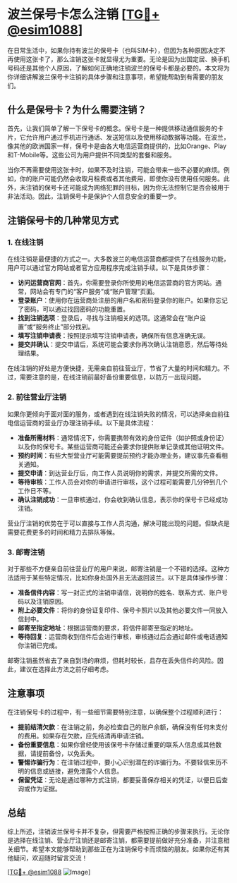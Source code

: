 # 波兰保号卡怎么注销 [[TG💪+ @esim1088](https://t.me/s/esim1088)]

在日常生活中，如果你持有波兰的保号卡（也叫SIM卡），但因为各种原因决定不再使用这张卡了，那么注销这张卡就显得尤为重要。无论是因为出国定居、换手机号码还是其他个人原因，了解如何正确地注销波兰的保号卡都是必要的。本文将为你详细讲解波兰保号卡注销的具体步骤和注意事项，希望能帮助到有需要的朋友们。

## 什么是保号卡？为什么需要注销？

首先，让我们简单了解一下保号卡的概念。保号卡是一种提供移动通信服务的卡片，它允许用户通过手机进行通话、发送短信以及使用移动数据等功能。在波兰，像其他的欧洲国家一样，保号卡是由各大电信运营商提供的，比如Orange、Play和T-Mobile等。这些公司为用户提供不同类型的套餐和服务。

当你不再需要使用这张卡时，如果不及时注销，可能会带来一些不必要的麻烦。例如，你的账户可能仍然会收取月租费或者其他费用，即使你没有使用任何服务。此外，未注销的保号卡还可能成为网络犯罪的目标，因为你无法控制它是否会被用于非法活动。因此，注销保号卡是保护个人信息安全的重要一步。

## 注销保号卡的几种常见方式

### 1. 在线注销

在线注销是最便捷的方式之一。大多数波兰的电信运营商都提供了在线服务功能，用户可以通过官方网站或者官方应用程序完成注销手续。以下是具体步骤：

- **访问运营商官网**：首先，你需要登录你所使用的电信运营商的官方网站。通常，网站会有专门的“客户服务”或“账户管理”页面。
- **登录账户**：使用你在运营商处注册的用户名和密码登录你的账户。如果你忘记了密码，可以通过找回密码的功能重置。
- **找到注销选项**：登录后，寻找与注销相关的选项。这通常会在“账户设置”或“服务终止”部分找到。
- **填写注销申请表**：按照提示填写注销申请表，确保所有信息准确无误。
- **提交并确认**：提交申请后，系统可能会要求你再次确认注销意愿，然后等待处理结果。

在线注销的好处是方便快捷，无需亲自前往营业厅，节省了大量的时间和精力。不过，需要注意的是，在线注销前最好备份重要信息，以防万一出现问题。

### 2. 前往营业厅注销

如果你更倾向于面对面的服务，或者遇到在线注销失败的情况，可以选择亲自前往电信运营商的营业厅办理注销手续。以下是具体流程：

- **准备所需材料**：通常情况下，你需要携带有效的身份证件（如护照或身份证）以及你的保号卡。某些运营商可能还会要求你提供账单记录或其他证明文件。
- **预约时间**：有些大型营业厅可能需要提前预约才能办理业务，建议事先查看相关通知。
- **提交申请**：到达营业厅后，向工作人员说明你的需求，并提交所需的文件。
- **等待审核**：工作人员会对你的申请进行审核，这个过程可能需要几分钟到几个工作日不等。
- **确认注销成功**：一旦审核通过，你会收到确认信息，表示你的保号卡已经成功注销。

营业厅注销的优势在于可以直接与工作人员沟通，解决可能出现的问题。但缺点是需要花费更多的时间和精力去排队等候。

### 3. 邮寄注销

对于那些不方便亲自前往营业厅的用户来说，邮寄注销是一个不错的选择。这种方法适用于某些特定情况，比如你身处国外且无法返回波兰。以下是具体操作步骤：

- **准备信件内容**：写一封正式的注销申请信，说明你的姓名、联系方式、账户号码以及注销原因。
- **附上必要文件**：将你的身份证复印件、保号卡照片以及其他必要文件一同放入信封中。
- **邮寄至指定地址**：根据运营商的要求，将信件邮寄至指定的地址。
- **等待回复**：运营商收到信件后会进行审核，审核通过后会通过邮件或电话通知你注销已完成。

邮寄注销虽然省去了亲自到场的麻烦，但耗时较长，且存在丢失信件的风险。因此，建议在选择此方法之前仔细考虑。

## 注意事项

在注销保号卡的过程中，有一些细节需要特别注意，以确保整个过程顺利进行：

- **提前结清欠款**：在注销之前，务必检查自己的账户余额，确保没有任何未支付的费用。如果存在欠款，应先结清再申请注销。
- **备份重要信息**：如果你曾经使用该保号卡存储过重要的联系人信息或其他数据，请提前备份，以免丢失。
- **警惕诈骗行为**：在注销过程中，要小心识别潜在的诈骗行为。不要轻信来历不明的信息或链接，避免泄露个人信息。
- **保留凭证**：无论是通过哪种方式注销，都要妥善保存相关的凭证，以便日后查询或作为证据。

## 总结

综上所述，注销波兰保号卡并不复杂，但需要严格按照正确的步骤来执行。无论你是选择在线注销、营业厅注销还是邮寄注销，都需要提前做好充分准备，并注意相关细节。希望本文能够帮助到那些正在为注销保号卡而烦恼的朋友。如果你还有其他疑问，欢迎随时留言交流！

[[TG💪+ @esim1088](https://t.me/s/esim1088) ![Image](https://i.postimg.cc/4NQfJmqS/Snipaste-2025-05-13-00-14-12.png)]